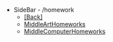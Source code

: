 - SideBar - /homework
  - [[Back]](/)
  - [MiddleArtHomeworks](/homework/art.md)
  - [MiddleComputerHomeworks](/homework/comp.md)